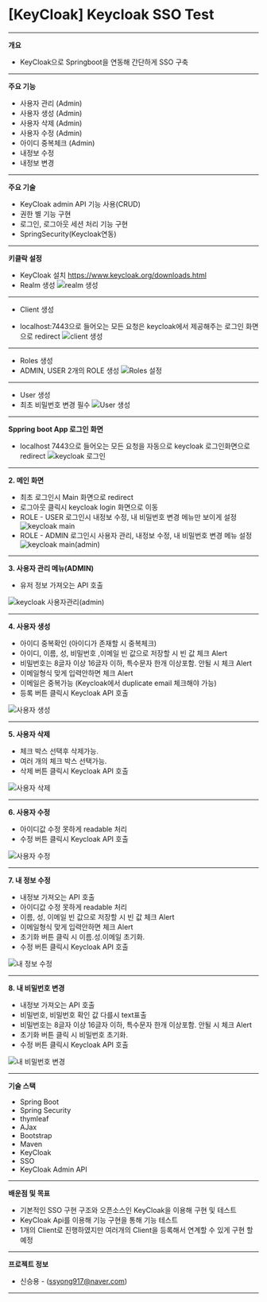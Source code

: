 # [KeyCloak] Keycloak SSO Test
-----------

**개요**
* KeyCloak으로 Springboot을 연동해 간단하게 SSO 구축
----------- 

**주요 기능**
* 사용자 관리 (Admin)
* 사용자 생성 (Admin)
* 사용자 삭제 (Admin)
* 사용자 수정 (Admin)
* 아이디 중복체크 (Admin)
* 내정보 수정
* 내정보 변경
----------- 
**주요 기술**
* KeyCloak admin API 기능 사용(CRUD)
* 권한 별 기능 구현
* 로그인, 로그아웃 세션 처리 기능 구현
* SpringSecurity(Keycloak연동)


-----------
**키클락 설정**
* KeyCloak 설치
https://www.keycloak.org/downloads.html
* Realm 생성
![realm 생성](https://user-images.githubusercontent.com/65889807/136679211-5f70d7ff-1ce2-4aaf-b203-373f8431ab61.png)
-----------
* Client 생성 
- localhost:7443으로 들어오는 모든 요청은 keycloak에서 제공해주는 로그인 화면으로 redirect
![client 생성](https://user-images.githubusercontent.com/65889807/136679213-85968e0a-121d-4058-8402-16fe4ce7d1b3.png)
-----------
* Roles 생성
* ADMIN, USER 2개의 ROLE 생성
![Roles 설정](https://user-images.githubusercontent.com/65889807/136679297-d2cfc9d3-d9de-416a-aca3-b7d9e15fd903.png)
-----------
* User 생성
* 최초 비밀번호 변경 필수
![User 생성](https://user-images.githubusercontent.com/65889807/136679300-84b8fe27-1a94-4e36-8bf0-ec02cb47ac10.png)

-----------
**Sppring boot App 로그인 화면**
  * localhost 7443으로 들어오는 모든 요청을 자동으로 keycloak 로그인화면으로 redirect
  ![keycloak 로그인](https://user-images.githubusercontent.com/65889807/136679553-9ce81c85-5751-4f43-b561-693c9c01169e.png)

----------- 
**2. 메인 화면**
 * 최초 로그인시 Main 화면으로 redirect
 * 로그아웃 클릭시 keycloak login 화면으로 이동
 * ROLE - USER 로그인시 내정보 수정, 내 비밀번호 변경 메뉴만 보이게 설정
 ![keycloak main](https://user-images.githubusercontent.com/65889807/136679636-ef5ed3cc-b70c-4ecd-a9cd-200e26817842.png)
 * ROLE - ADMIN 로그인시 사용자 관리, 내정보 수정, 내 비밀번호 변경 메뉴 설정
 ![keycloak main(admin)](https://user-images.githubusercontent.com/65889807/136679778-17a1b073-a9ba-495e-b9fc-6fd266ce1788.png)

 ----------- 
**3. 사용자 관리 메뉴(ADMIN)** 
  * 유저 정보 가져오는 API 호출

![keycloak 사용자관리(admin)](https://user-images.githubusercontent.com/65889807/136679810-8611b0ec-a223-4e93-81bd-4cc68712274c.png)

----------- 
**4. 사용자 생성**
  * 아이디 중복확인 (아이디가 존재할 시 중복체크)
  * 아이디, 이름, 성, 비밀번호 ,이메일 빈 값으로 저장할 시 빈 값 체크 Alert
  * 비밀번호는 8글자 이상 16글자 이하, 특수문자 한개 이상포함. 안될 시 체크 Alert
  * 이메일형식 맞게 입력안하면 체크 Alert
  * 이메일은 중복가능 (Keycloak에서 duplicate email 체크해야 가능)
  * 등록 버튼 클릭시 Keycloak API 호출
 
  
![사용자 생성](https://user-images.githubusercontent.com/65889807/136688201-d7424ca5-6b36-4b3d-9f0b-66c13e1998ab.png)

----------- 
**5. 사용자 삭제**
   * 체크 박스 선택후 삭제가능.
   * 여러 개의 체크 박스 선택가능.
   * 삭제 버튼 클릭시 Keycloak API 호출
   
   ![사용자 삭제](https://user-images.githubusercontent.com/65889807/136688216-bbbb31fd-152d-4640-83a5-404290a634da.png)

----------- 
**6. 사용자 수정**
   * 아이디값 수정 못하게 readable 처리
   * 수정 버튼 클릭시 Keycloak API 호출
  
![사용자 수정](https://user-images.githubusercontent.com/65889807/136688226-13b1d9f5-15c5-4351-99dd-4cfa0f669822.png)


----------- 
**7. 내 정보 수정**
   * 내정보 가져오는 API 호출
   * 아이디값 수정 못하게 readable 처리
   * 이름, 성, 이메일 빈 값으로 저장할 시 빈 값 체크 Alert
   * 이메일형식 맞게 입력안하면 체크 Alert
   * 초기화 버튼 클릭 시 이름.성.이메일 초기화.
   * 수정 버튼 클릭시 Keycloak API 호출
   
![내 정보 수정](https://user-images.githubusercontent.com/65889807/136688234-ec1f2b9d-45cb-4b81-9c50-49248bdc31e9.png)

 ----------- 
**8. 내 비밀번호 변경**
  * 내정보 가져오는 API 호출
  * 비밀번호, 비밀번호 확인 값 다를시 text표출
  * 비밀번호는 8글자 이상 16글자 이하, 특수문자 한개 이상포함. 안될 시 체크 Alert
  * 초기화 버튼 클릭 시 비밀번호 초기화.
  * 수정 버튼 클릭시 Keycloak API 호출

![내 비밀번호 변경](https://user-images.githubusercontent.com/65889807/136688240-ff4ff36a-3423-418c-ba12-1a8eca26497f.png)

-----------
**기술 스택**
* Spring Boot
* Spring Security
* thymleaf
* AJax
* Bootstrap
* Maven
* KeyCloak
* SSO
* KeyCloak Admin API

-----------
**배운점 및 목표**
  * 기본적인 SSO 구현 구조와 오픈소스인 KeyCloak을 이용해 구현 및 테스트
  * KeyCloak Api를 이용해 기능 구현을 통해 기능 테스트
  * 1개의 Client로 진행하였지만 여러개의 Client을 등록해서 연계할 수 있게 구현 할 예정
  

-----------
**프로젝트 정보**
* 신승용 - (ssyong917@naver.com)

----------- 
